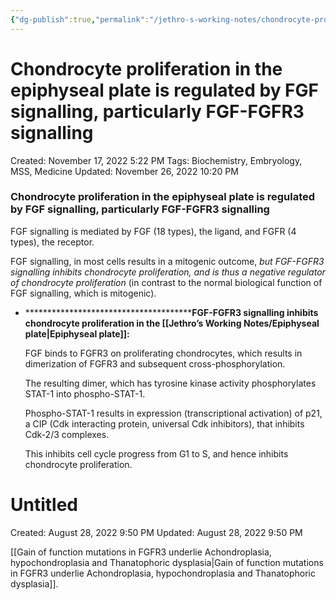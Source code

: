 ```yaml
---
{"dg-publish":true,"permalink":"/jethro-s-working-notes/chondrocyte-proliferation-in-the-epiphyseal-plate/","dgPassFrontmatter":true}
---
```



# Chondrocyte proliferation in the epiphyseal plate is regulated by FGF signalling, particularly FGF-FGFR3 signalling

Created: November 17, 2022 5:22 PM
Tags: Biochemistry, Embryology, MSS, Medicine
Updated: November 26, 2022 10:20 PM

### Chondrocyte proliferation in the epiphyseal plate is regulated by FGF signalling, particularly FGF-FGFR3 signalling

FGF signalling is mediated by FGF (18 types), the ligand, and FGFR (4 types), the receptor.

FGF signalling, in most cells results in a mitogenic outcome, *but FGF-FGFR3 signalling inhibits chondrocyte proliferation, and is thus a negative regulator of chondrocyte proliferation* (in contrast to the normal biological function of FGF signalling, which is mitogenic).

- ****************************************FGF-FGFR3 signalling inhibits chondrocyte proliferation in the [[Jethro’s Working Notes/Epiphyseal plate\|Epiphyseal plate]]:**
    
    FGF binds to FGFR3 on proliferating chondrocytes, which results in dimerization of FGFR3 and subsequent cross-phosphorylation.
    
    The resulting dimer, which has tyrosine kinase activity phosphorylates STAT-1 into phospho-STAT-1.
    
    Phospho-STAT-1 results in expression (transcriptional activation) of p21, a CIP (Cdk interacting protein, universal Cdk inhibitors), that inhibits Cdk-2/3 complexes.
    
    This inhibits cell cycle progress from G1 to S, and hence inhibits chondrocyte proliferation.
    
    
<div class="transclusion internal-embed is-loaded"><div class="markdown-embed">





# Untitled

Created: August 28, 2022 9:50 PM
Updated: August 28, 2022 9:50 PM

</div></div>

    

[[Gain of function mutations in FGFR3 underlie Achondroplasia, hypochondroplasia and Thanatophoric dysplasia\|Gain of function mutations in FGFR3 underlie Achondroplasia, hypochondroplasia and Thanatophoric dysplasia]].